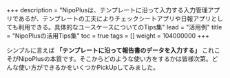 +++
description = "NipoPlusは、テンプレートに沿って入力する入力管理アプリであるが、テンプレートの工夫によりチェックシートアプリや日報アプリとしても利用できる。具体的なユースケースについてのTips集"
lead = "活用例"
title = "NipoPlusの活用Tips集"
toc = true
tags = []
weight = 104000000
+++

シンプルに言えば **「テンプレートに沿って報告書のデータを入力する」** これこそがNipoPlusの本質です。そこからどのような使い方をするかは皆様次第。どんな使い方ができるかをいくつかPickUpしてみました。
